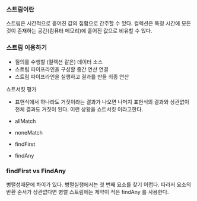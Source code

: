 ### 스트림이란

스트림은 시간적으로 흩어진 값의 집합으로 간주할 수 있다.
컬렉션은 특정 시간에 모든 것이 존재하는 공간(컴퓨터 메모리)에 흩어진 값으로 비유할 수 있다.

### 스트림 이용하기

- 질의를 수행할 (컬렉션 같은) 데이터 소스
- 스트림 파이프라인을 구성할 중간 연산 연결
- 스트림 파이프라인을 실행하고 결과를 만들 최종 연산



쇼트서킷 평가

- 표현식에서 하나라도 거짓이라는 결과가 나오면 나머지 표현식의 결과와 상관없이 전체 결과도 거짓이 된다. 이런 상황을 쇼트서킷 이라고한다.

- allMatch
- noneMatch
- findFirst
- findAny



### findFirst vs FindAny

병렬성때문에 차이가 있다. 병렬실행에서는 첫 번째 요소를 찾기 어렵다. 따라서 요소의 반환 순서가 상관없다면 병렬 스트림에는 제약이 적은 findAny 를 사용한다.




